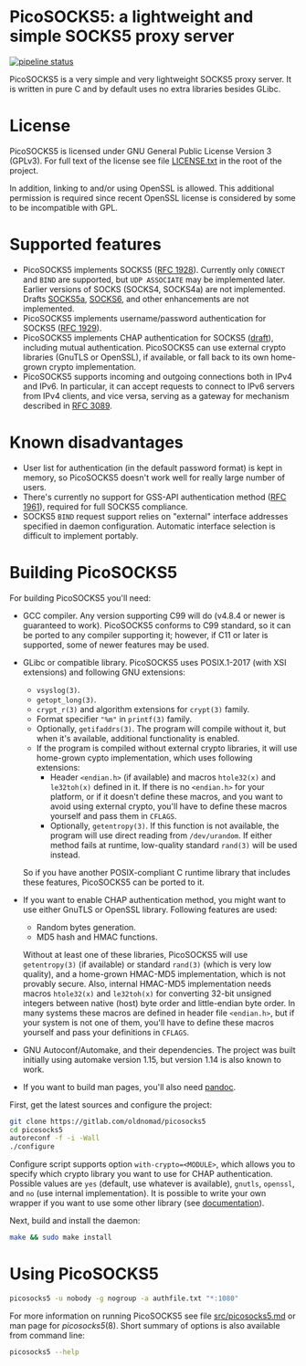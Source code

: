# PicoSOCKS5: a lightweight and simple SOCKS5 proxy server
[![pipeline status](https://gitlab.com/oldnomad/picosocks5/badges/master/pipeline.svg)](https://gitlab.com/oldnomad/picosocks5/commits/master)

PicoSOCKS5 is a very simple and very lightweight SOCKS5 proxy server.
It is written in pure C and by default uses no extra libraries besides GLibc.

# License

PicoSOCKS5 is licensed under GNU General Public License Version 3 (GPLv3).
For full text of the license see file [LICENSE.txt](LICENSE.txt) in the
root of the project.

In addition, linking to and/or using OpenSSL is allowed. This additional
permission is required since recent OpenSSL license is considered by some
to be incompatible with GPL.

# Supported features

- PicoSOCKS5 implements SOCKS5 ([RFC 1928](https://www.ietf.org/rfc/rfc1928.txt)).
  Currently only `CONNECT` and `BIND` are supported, but `UDP ASSOCIATE`
  may be implemented later. Earlier versions of SOCKS (SOCKS4, SOCKS4a)
  are not implemented. Drafts [SOCKS5a](https://www.ietf.org/archive/id/draft-ietf-aft-socks-pro-v5-05.txt),
  [SOCKS6](https://www.ietf.org/id/draft-olteanu-intarea-socks-6-06.txt),
  and other enhancements are not implemented.
- PicoSOCKS5 implements username/password authentication for SOCKS5
  ([RFC 1929](https://www.ietf.org/rfc/rfc1929.txt)).
- PicoSOCKS5 implements CHAP authentication for SOCKS5
  ([draft](https://www.ietf.org/archive/id/draft-ietf-aft-socks-chap-01.txt)),
  including mutual authentication. PicoSOCKS5 can use external crypto libraries
  (GnuTLS or OpenSSL), if available, or fall back to its own home-grown crypto
  implementation.
- PicoSOCKS5 supports incoming and outgoing connections both in IPv4 and
  IPv6. In particular, it can accept requests to connect to IPv6 servers
  from IPv4 clients, and vice versa, serving as a gateway for mechanism
  described in [RFC 3089](https://www.ietf.org/rfc/rfc3089.txt).

# Known disadvantages

- User list for authentication (in the default password format) is kept
  in memory, so PicoSOCKS5 doesn't work well for really large number of users.
- There's currently no support for GSS-API authentication method
  ([RFC 1961](https://www.ietf.org/rfc/rfc1961.txt)), required for full
  SOCKS5 compliance.
- SOCKS5 `BIND` request support relies on "external" interface addresses
  specified in daemon configuration. Automatic interface selection is
  difficult to implement portably.

# Building PicoSOCKS5

For building PicoSOCKS5 you'll need:

- GCC compiler. Any version supporting C99 will do (v4.8.4 or newer is
  guaranteed to work). PicoSOCKS5 conforms to C99 standard, so it can be
  ported to any compiler supporting it; however, if C11 or later
  is supported, some of newer features may be used.

- GLibc or compatible library. PicoSOCKS5 uses POSIX.1-2017 (with XSI
  extensions) and following GNU extensions:

  - `vsyslog(3)`.
  - `getopt_long(3)`.
  - `crypt_r(3)` and algorithm extensions for `crypt(3)` family.
  - Format specifier `"%m"` in `printf(3)` family.
  - Optionally, `getifaddrs(3)`. The program will compile without it,
    but when it's available, additional functionality is enabled.
  - If the program is compiled without external crypto libraries, it
    will use home-grown cypto implementation, which uses following
    extensions:
    - Header `<endian.h>` (if available) and macros `htole32(x)` and
      `le32toh(x)` defined in it. If there is no `<endian.h>` for
      your platform, or if it doesn't define these macros, and you
      want to avoid using external crypto, you'll have to define
      these macros yourself and pass them in `CFLAGS`.
    - Optionally, `getentropy(3)`. If this function is not available,
      the program will use direct reading from `/dev/urandom`. If
      either method fails at runtime, low-quality standard `rand(3)`
      will be used instead.

  So if you have another POSIX-compliant C runtime library that includes
  these features, PicoSOCKS5 can be ported to it.

- If you want to enable CHAP authentication method, you might want to use
  either GnuTLS or OpenSSL library. Following features are used:

  - Random bytes generation.
  - MD5 hash and HMAC functions.

  Without at least one of these libraries, PicoSOCKS5 will use
  `getentropy(3)` (if available) or standard `rand(3)` (which is very
  low quality), and a home-grown HMAC-MD5 implementation, which is not
  provably secure. Also, internal HMAC-MD5 implementation needs macros
  `htole32(x)` and `le32toh(x)` for converting 32-bit unsigned integers
  between native (host) byte order and little-endian byte order. In many
  systems these macros are defined in header file `<endian.h>`, but if
  your system is not one of them, you'll have to define these macros
  yourself and pass your definitions in `CFLAGS`.

- GNU Autoconf/Automake, and their dependencies. The project was built
  initially using automake version 1.15, but version 1.14 is also known
  to work.

- If you want to build man pages, you'll also need [pandoc](https://pandoc.org/).

First, get the latest sources and configure the project:

```bash
git clone https://gitlab.com/oldnomad/picosocks5
cd picosocks5
autoreconf -f -i -Wall
./configure
```

Configure script supports option `with-crypto=<MODULE>`, which allows
you to specify which crypto library you want to use for CHAP authentication.
Possible values are `yes` (default, use whatever is available), `gnutls`,
`openssl`, and `no` (use internal implementation). It is possible to write
your own wrapper if you want to use some other library (see
[documentation](docs/crypto-libs.md)).

Next, build and install the daemon:

```bash
make && sudo make install
```

# Using PicoSOCKS5

```bash
picosocks5 -u nobody -g nogroup -a authfile.txt "*:1080"
```

For more information on running PicoSOCKS5 see file
[src/picosocks5.md](src/picosocks5.md) or man page for _picosocks5_(8).
Short summary of options is also available from command line:

```bash
picosocks5 --help
```
